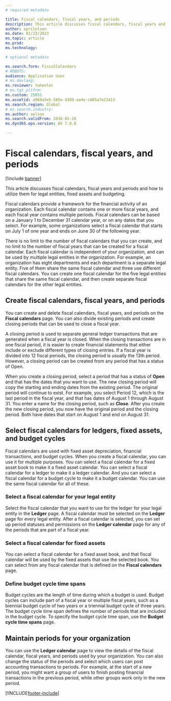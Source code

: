 ```yaml
---
# required metadata

title: Fiscal calendars, fiscal years, and periods
description: This article discusses fiscal calendars, fiscal years and periods and how to utilize them for legal entities, fixed assets and budgeting.
author: aprilolson
ms.date: 02/23/2023
ms.topic: article
ms.prod: 
ms.technology: 

# optional metadata

ms.search.form: FiscalCalendars
# ROBOTS: 
audience: Application User
# ms.devlang: 
ms.reviewer: twheeloc
# ms.tgt_pltfrm: 
ms.custom: 25851
ms.assetid: a968a5e5-585e-4389-aa4e-c885a7e23413
ms.search.region: Global
# ms.search.industry: 
ms.author: aolson
ms.search.validFrom: 2016-02-28
ms.dyn365.ops.version: AX 7.0.0

---
```


# Fiscal calendars, fiscal years, and periods

[!include [banner](../includes/banner.md)]

This article discusses fiscal calendars, fiscal years and periods and how to utilize them for legal entities, fixed assets and budgeting.

Fiscal calendars provide a framework for the financial activity of an organization. Each fiscal calendar contains one or more fiscal years, and each fiscal year contains multiple periods. Fiscal calendars can be based on a January 1 to December 31 calendar year, or on any dates that you select. For example, some organizations select a fiscal calendar that starts on July 1 of one year and ends on June 30 of the following year. 

There is no limit to the number of fiscal calendars that you can create, and no limit to the number of fiscal years that can be created for a fiscal calendar. Each fiscal calendar is independent of your organization, and can be used by multiple legal entities in the organization. For example, an organization has eight departments and each department is a separate legal entity. Five of them share the same fiscal calendar and three use different fiscal calendars. You can create one fiscal calendar for the five legal entities that share the same fiscal calendar, and then create separate fiscal calendars for the other legal entities.

## Create fiscal calendars, fiscal years, and periods
You can create and delete fiscal calendars, fiscal years, and periods on the **Fiscal calendars** page. You can also divide existing periods and create closing periods that can be used to close a fiscal year. 

A closing period is used to separate general ledger transactions that are generated when a fiscal year is closed. When the closing transactions are in one fiscal period, it is easier to create financial statements that either include or exclude different types of closing entries. If a fiscal year is divided into 12 fiscal periods, the closing period is usually the 13th period. However, a closing period can be created from any period that has a status of Open. 

When you create a closing period, select a period that has a status of **Open** and that has the dates that you want to use. The new closing period will copy the starting and ending dates from the existing period. The original period will continue to exist. For example, you select Period 12, which is the last period in the fiscal year, and that has dates of August 1 through August 31. You enter a name for the closing period, such as **Close**. After you create the new closing period, you now have the original period and the closing period. Both have dates that start on August 1 and end on August 31.

## Select fiscal calendars for ledgers, fixed assets, and budget cycles
Fiscal calendars are used with fixed asset depreciation, financial transactions, and budget cycles. When you create a fiscal calendar, you can use it for multiple purposes. You can select a fiscal calendar for a fixed asset book to make it a fixed asset calendar. You can select a fiscal calendar for a ledger to make it a ledger calendar. And you can select a fiscal calendar for a budget cycle to make it a budget calendar. You can use the same fiscal calendar for all of these.

### Select a fiscal calendar for your legal entity

Select the fiscal calendar that you want to use for the ledger for your legal entity in the **Ledger** page. A fiscal calendar must be selected on the **Ledger** page for every legal entity. After a fiscal calendar is selected, you can set up period statuses and permissions on the **Ledger calendar** page for any of the periods that are part of a fiscal year.

### Select a fiscal calendar for fixed assets

You can select a fiscal calendar for a fixed asset book, and that fiscal calendar will be used by the fixed assets that use the selected book. You can select from any fiscal calendar that is defined on the **Fiscal calendars** page.

### Define budget cycle time spans

Budget cycles are the length of time during which a budget is used. Budget cycles can include part of a fiscal year or multiple fiscal years, such as a biennial budget cycle of two years or a triennial budget cycle of three years. The budget cycle time span defines the number of periods that are included in the budget cycle. To specify the budget cycle time span, use the **Budget cycle time spans** page.

## Maintain periods for your organization
You can use the **Ledger calendar** page to view the details of the fiscal calendar, fiscal years, and periods used by your organization. You can also change the status of the periods and select which users can post accounting transactions to periods. For example, at the start of a new period, you might want a group of users to finish posting financial transactions in the previous period, while other groups work only in the new period.







[!INCLUDE[footer-include](../../includes/footer-banner.md)]
